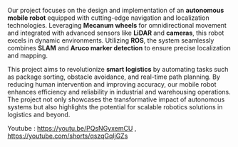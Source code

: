 Our project focuses on the design and implementation of an **autonomous mobile robot** equipped with cutting-edge navigation and localization technologies. Leveraging **Mecanum wheels** for omnidirectional movement and integrated with advanced sensors like **LiDAR** and **cameras**, this robot excels in dynamic environments. Utilizing **ROS**, the system seamlessly combines **SLAM** and **Aruco marker detection** to ensure precise localization and mapping.

This project aims to revolutionize **smart logistics** by automating tasks such as package sorting, obstacle avoidance, and real-time path planning. By reducing human intervention and improving accuracy, our mobile robot enhances efficiency and reliability in industrial and warehousing operations. The project not only showcases the transformative impact of autonomous systems but also highlights the potential for scalable robotics solutions in logistics and beyond.

Youtube : https://youtu.be/PQsNGyxemCU , https://youtube.com/shorts/qszqGqljGZs
